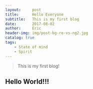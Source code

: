 ```yaml
---
layout:     post
title:      Hello Everyone
subtitle:   This is my first blog
date:       2017-08-02
author:     Eric
header-img: img/post-bg-re-vs-ng2.jpg
catalog: true
tags:
    - State of mind
    - Spirit
---
```

>This is my first blog!
## Hello World!!!
